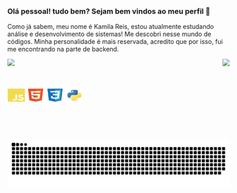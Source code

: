 ### Olá pessoal! tudo bem? Sejam bem vindos ao meu perfil 👋

Como já sabem, meu nome é Kamila Reis, estou atualmente estudando análise e desenvolvimento de sistemas! Me descobri nesse mundo de códigos.
Minha personalidade é mais reservada, acredito que por isso, fui me encontrando na parte de backend.

<div>
  
  <img  height="180em" src="https://github-readme-stats.vercel.app/api?username=alimakreis
&show_icons=true&theme=great-gatsby&include_all_commits=true&count_private=true"/>
  <img align="right" height="180em" src="https://github-readme-stats.vercel.app/api/top-langs/?username=alimakreis
&layout=compact&langs_count=16&theme=great-gatsby"/>
</div>
<br>
  
<div style="display: inline_block"><br>
 <img align="center" alt="Kamis-Js" height="30" width="40" src="https://raw.githubusercontent.com/devicons/devicon/master/icons/javascript/javascript-plain.svg">
 <img align="center" alt="Kamis-HTML" height="30" width="40" src="https://raw.githubusercontent.com/devicons/devicon/master/icons/html5/html5-original.svg">
 <img align="center" alt="Kamis-CSS" height="30" width="40" src="https://raw.githubusercontent.com/devicons/devicon/master/icons/css3/css3-original.svg">
 <img align="center" alt="Kamis-Python" height="30" width="40" src="https://raw.githubusercontent.com/devicons/devicon/master/icons/python/python-original.svg">
</div>
                   
##
![snake gif](https://github.com/alimakreis/alimakreis/blob/output/github-contribution-grid-snake.svg) 
